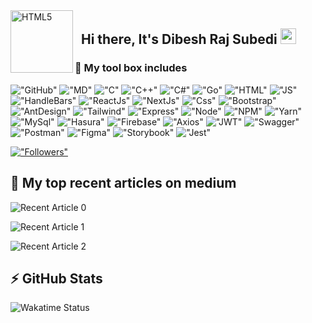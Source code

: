 <img align="left" alt="HTML5" width="100px" src="./assets/memogies/GitHub.gif" />  

## &nbsp; Hi there, It's __Dibesh Raj Subedi__  <img src="https://media.giphy.com/media/hvRJCLFzcasrR4ia7z/giphy.gif" width="25px">

### __:toolbox: My tool box includes__

!["GitHub"](https://img.shields.io/badge/GitHub-100000?style=for-the-badge&logo=github&logoColor=white)
!["MD"](https://img.shields.io/badge/Markdown-000000?style=for-the-badge&logo=markdown&logoColor=white)
!["C"](https://img.shields.io/badge/C-00599C?style=for-the-badge&logo=c&logoColor=white)
!["C++"](https://img.shields.io/badge/C%2B%2B-00599C?style=for-the-badge&logo=c%2B%2B&logoColor=white)
!["C#"](https://img.shields.io/badge/C%23-239120?style=for-the-badge&logo=c-sharp&logoColor=white)
!["Go"](https://img.shields.io/badge/Go-00ADD8?style=for-the-badge&logo=go&logoColor=white)
!["HTML"](https://img.shields.io/badge/HTML5-E34F26?style=for-the-badge&logo=html5&logoColor=white)
!["JS"](https://img.shields.io/badge/JavaScript-F7DF1E?style=for-the-badge&logo=javascript&logoColor=black)
!["HandleBars"](https://img.shields.io/badge/Handlebars%20js-f0772b?style=for-the-badge&logo=handlebarsdotjs&logoColor=black)
!["ReactJs"](https://img.shields.io/badge/React-20232A?style=for-the-badge&logo=react&logoColor=61DAFB)
!["NextJs"](https://img.shields.io/badge/next%20js-000000?style=for-the-badge&logo=nextdotjs&logoColor=white)
!["Css"](https://img.shields.io/badge/CSS3-1572B6?style=for-the-badge&logo=css3&logoColor=white)
!["Bootstrap"](https://img.shields.io/badge/Bootstrap-563D7C?style=for-the-badge&logo=bootstrap&logoColor=white)
!["AntDesign"](https://img.shields.io/badge/Ant%20Design-1890FF?style=for-the-badge&logo=antdesign&logoColor=white)
!["Tailwind"](https://img.shields.io/badge/Tailwind_CSS-38B2AC?style=for-the-badge&logo=tailwind-css&logoColor=white)
!["Express"](https://img.shields.io/badge/Express%20js-000000?style=for-the-badge&logo=express&logoColor=white)
!["Node"](https://img.shields.io/badge/Node.js-43853D?style=for-the-badge&logo=node.js&logoColor=white)
!["NPM"](https://img.shields.io/badge/NPM-CB3837?style=for-the-badge&logo=npm&logoColor=white)
!["Yarn"](https://img.shields.io/badge/Yarn-2C8EBB?style=for-the-badge&logo=yarn&logoColor=white)
!["MySql"](https://img.shields.io/badge/MySQL-00000F?style=for-the-badge&logo=mysql&logoColor=white)
!["Hasura"](https://img.shields.io/badge/Hasura-1EB4D4?style=for-the-badge&logo=hasura&logoColor=white)
!["Firebase"](https://img.shields.io/badge/firebase-ffca28?style=for-the-badge&logo=firebase&logoColor=black)
!["Axios"](https://img.shields.io/badge/axios-671ddf?&style=for-the-badge&logo=axios&logoColor=white)
!["JWT"](https://img.shields.io/badge/JWT-000000?style=for-the-badge&logo=JSON%20web%20tokens&logoColor=white)
!["Swagger"](https://img.shields.io/badge/Swagger-85EA2D?style=for-the-badge&logo=Swagger&logoColor=white)
!["Postman"](https://img.shields.io/badge/Postman-FF6C37?style=for-the-badge&logo=Postman&logoColor=white)
!["Figma"](https://img.shields.io/badge/Figma-F24E1E?style=for-the-badge&logo=figma&logoColor=white)
!["Storybook"](https://img.shields.io/badge/storybook-FF4785?style=for-the-badge&logo=storybook&logoColor=white)
!["Jest"](https://img.shields.io/badge/Jest-C21325?style=for-the-badge&logo=jest&logoColor=white)

[!["Followers"](https://img.shields.io/github/followers/itSubeDibesh?label=Follow&style=social)](https://github.com/itSubeDibesh)



## __:bookmark_tabs: My top recent articles on medium__

![[Recent Article 0](https://github-readme-medium-recent-article.vercel.app/medium/@itsubedibesh/0)](https://github-readme-medium-recent-article.vercel.app/medium/@itsubedibesh/0)

![[Recent Article 1](https://github-readme-medium-recent-article.vercel.app/medium/@itsubedibesh/1)](https://github-readme-medium-recent-article.vercel.app/medium/@itsubedibesh/1)

![[Recent Article 2](https://github-readme-medium-recent-article.vercel.app/medium/@itsubedibesh/2)](https://github-readme-medium-recent-article.vercel.app/medium/@itsubedibesh/2)

## __:zap: GitHub Stats__
![Wakatime Status](https://github-readme-stats.itsubedibesh.vercel.app/api/wakatime?username=itSubeDibesh)
